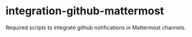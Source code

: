 # integration-github-mattermost
Required scripts to integrate github notifications in Mattermost channels.
